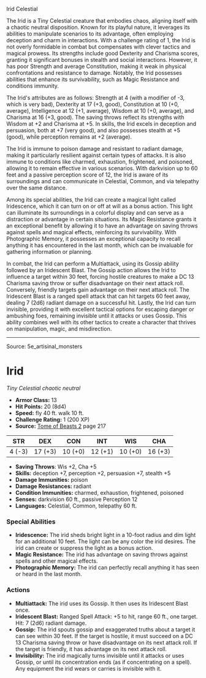 <MonsterName/>Irid</MonsterName>
<CreatureType/>Celestial</CreatureType>

<summary>The Irid is a Tiny Celestial creature that embodies chaos, aligning itself with a chaotic neutral disposition. Known for its playful nature, it leverages its abilities to manipulate scenarios to its advantage, often employing deception and charm in interactions. With a challenge rating of 1, the Irid is not overly formidable in combat but compensates with clever tactics and magical prowess. Its strengths include good Dexterity and Charisma scores, granting it significant bonuses in stealth and social interactions. However, it has poor Strength and average Constitution, making it weak in physical confrontations and resistance to damage. Notably, the Irid possesses abilities that enhance its survivability, such as Magic Resistance and conditions immunity.</summary>

<detail>

The Irid's attributes are as follows: Strength at 4 (with a modifier of -3, which is very bad), Dexterity at 17 (+3, good), Constitution at 10 (+0, average), Intelligence at 12 (+1, average), Wisdom at 10 (+0, average), and Charisma at 16 (+3, good). The saving throws reflect its strengths with Wisdom at +2 and Charisma at +5. In skills, the Irid excels in deception and persuasion, both at +7 (very good), and also possesses stealth at +5 (good), while perception remains at +2 (average).

The Irid is immune to poison damage and resistant to radiant damage, making it particularly resilient against certain types of attacks. It is also immune to conditions like charmed, exhaustion, frightened, and poisoned, allowing it to remain effective in various scenarios. With darkvision up to 60 feet and a passive perception score of 12, the Irid is aware of its surroundings and can communicate in Celestial, Common, and via telepathy over the same distance.

Among its special abilities, the Irid can create a magical light called Iridescence, which it can turn on or off at will as a bonus action. This light can illuminate its surroundings in a colorful display and can serve as a distraction or advantage in certain situations. Its Magic Resistance grants it an exceptional benefit by allowing it to have an advantage on saving throws against spells and magical effects, reinforcing its survivability. With Photographic Memory, it possesses an exceptional capacity to recall anything it has encountered in the last month, which can be invaluable for gathering information or planning.

In combat, the Irid can perform a Multiattack, using its Gossip ability followed by an Iridescent Blast. The Gossip action allows the Irid to influence a target within 30 feet, forcing hostile creatures to make a DC 13 Charisma saving throw or suffer disadvantage on their next attack roll. Conversely, friendly targets gain advantage on their next attack roll. The Iridescent Blast is a ranged spell attack that can hit targets 60 feet away, dealing 7 (2d6) radiant damage on a successful hit. Lastly, the Irid can turn invisible, providing it with excellent tactical options for escaping danger or ambushing foes, remaining invisible until it attacks or uses Gossip. This ability combines well with its other tactics to create a character that thrives on manipulation, magic, and misdirection.</detail>



---

Source: 5e_artisinal_monsters

# Irid

*Tiny* *Celestial* *chaotic neutral*

- **Armor Class:** 13
- **Hit Points:** 20 (8d4)
- **Speed:** fly 40 ft. walk 10 ft.
- **Challenge Rating:** 1 (200 XP)
- **Source:** [Tome of Beasts 2](https://koboldpress.com/kpstore/product/tome-of-beasts-2-for-5th-edition) page 217

| STR | DEX | CON | INT | WIS | CHA |
| --- | --- | --- | --- | --- | --- |
| 4 (-3) | 17 (+3) | 10 (+0) | 12 (+1) | 10 (+0) | 16 (+3) |

- **Saving Throws**: Wis +2, Cha +5
- **Skills:** deception +7, perception +2, persuasion +7, stealth +5
- **Damage Immunities:** poison
- **Damage Resistances:** radiant
- **Condition Immunities:** charmed, exhaustion, frightened, poisoned
- **Senses:** darkvision 60 ft., passive Perception 12
- **Languages:** Celestial, Common, telepathy 60 ft.

### Special Abilities

- **Iridescence:** The irid sheds bright light in a 10-foot radius and dim light for an additional 10 feet. The light can be any color the irid desires. The irid can create or suppress the light as a bonus action.
- **Magic Resistance:** The irid has advantage on saving throws against spells and other magical effects.
- **Photographic Memory:** The irid can perfectly recall anything it has seen or heard in the last month.

### Actions

- **Multiattack:** The irid uses its Gossip. It then uses its Iridescent Blast once.
- **Iridescent Blast:** Ranged Spell Attack: +5 to hit, range 60 ft., one target. Hit: 7 (2d6) radiant damage.
- **Gossip:** The irid spouts gossip and exaggerated truths about a target it can see within 30 feet. If the target is hostile, it must succeed on a DC 13 Charisma saving throw or have disadvantage on its next attack roll. If the target is friendly, it has advantage on its next attack roll.
- **Invisibility:** The irid magically turns invisible until it attacks or uses Gossip, or until its concentration ends (as if concentrating on a spell). Any equipment the irid wears or carries is invisible with it.




